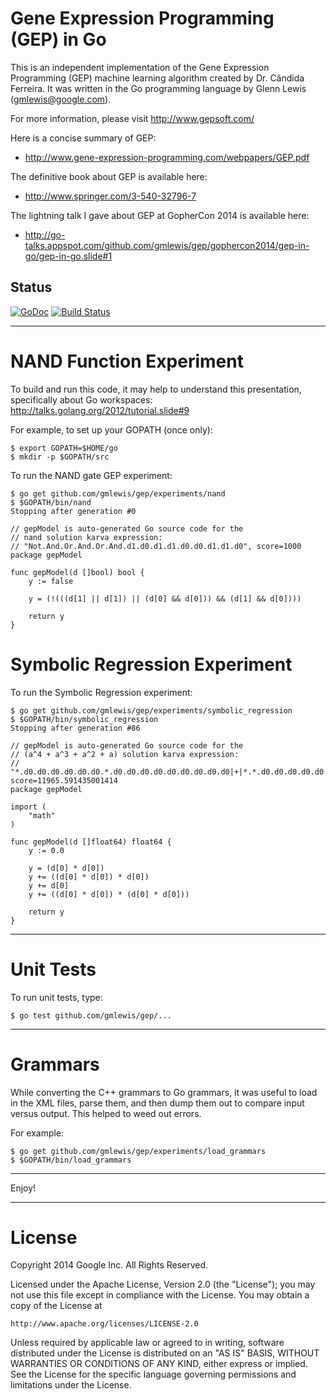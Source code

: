 # Gene Expression Programming (GEP) in Go

This is an independent implementation of the Gene Expression Programming (GEP)
machine learning algorithm created by Dr. Cândida Ferreira.
It was written in the Go programming language by Glenn Lewis (gmlewis@google.com).

For more information, please visit http://www.gepsoft.com/

Here is a concise summary of GEP:

- http://www.gene-expression-programming.com/webpapers/GEP.pdf

The definitive book about GEP is available here:

- http://www.springer.com/3-540-32796-7

The lightning talk I gave about GEP at GopherCon 2014 is available here:

- http://go-talks.appspot.com/github.com/gmlewis/gep/gophercon2014/gep-in-go/gep-in-go.slide#1

## Status
[![GoDoc](https://godoc.org/github.com/gmlewis/gep?status.svg)](https://godoc.org/github.com/gmlewis/gep)
[![Build Status](https://travis-ci.org/gmlewis/gep.png)](https://travis-ci.org/gmlewis/gep)

----------------------------------------------------------------------

# NAND Function Experiment

To build and run this code, it may help to understand this presentation,
specifically about Go workspaces: http://talks.golang.org/2012/tutorial.slide#9

For example, to set up your GOPATH (once only):

```
$ export GOPATH=$HOME/go
$ mkdir -p $GOPATH/src
```

To run the NAND gate GEP experiment:

```
$ go get github.com/gmlewis/gep/experiments/nand
$ $GOPATH/bin/nand
Stopping after generation #0

// gepModel is auto-generated Go source code for the
// nand solution karva expression:
// "Not.And.Or.And.Or.And.d1.d0.d1.d1.d0.d0.d1.d1.d0", score=1000
package gepModel

func gepModel(d []bool) bool {
	y := false

	y = (!(((d[1] || d[1]) || (d[0] && d[0])) && (d[1] && d[0])))

	return y
}
```

# Symbolic Regression Experiment

To run the Symbolic Regression experiment:

```
$ go get github.com/gmlewis/gep/experiments/symbolic_regression
$ $GOPATH/bin/symbolic_regression
Stopping after generation #86

// gepModel is auto-generated Go source code for the
// (a^4 + a^3 + a^2 + a) solution karva expression:
// "*.d0.d0.d0.d0.d0.d0.*.d0.d0.d0.d0.d0.d0.d0.d0.d0|+|*.*.d0.d0.d0.d0.d0.*.d0.d0.d0.d0.d0.d0.d0.d0.d0|+|d0.d0.d0.*.*.d0.*.*.d0.d0.d0.d0.d0.d0.d0.d0.d0|+|*.*.*.d0.d0.d0.d0.d0.d0.d0.d0.d0.d0.d0.d0.d0.d0", score=11965.591435001414
package gepModel

import (
	"math"
)

func gepModel(d []float64) float64 {
	y := 0.0

	y = (d[0] * d[0])
	y += ((d[0] * d[0]) * d[0])
	y += d[0]
	y += ((d[0] * d[0]) * (d[0] * d[0]))

	return y
}
```

----------------------------------------------------------------------

# Unit Tests

To run unit tests, type:

```
$ go test github.com/gmlewis/gep/...
```

----------------------------------------------------------------------

# Grammars

While converting the C++ grammars to Go grammars, it was useful to load
in the XML files, parse them, and then dump them out to compare input
versus output.  This helped to weed out errors.

For example:

```
$ go get github.com/gmlewis/gep/experiments/load_grammars
$ $GOPATH/bin/load_grammars
```

----------------------------------------------------------------------

Enjoy!

----------------------------------------------------------------------

# License

Copyright 2014 Google Inc. All Rights Reserved.

Licensed under the Apache License, Version 2.0 (the "License");
you may not use this file except in compliance with the License.
You may obtain a copy of the License at

    http://www.apache.org/licenses/LICENSE-2.0

Unless required by applicable law or agreed to in writing, software
distributed under the License is distributed on an "AS IS" BASIS,
WITHOUT WARRANTIES OR CONDITIONS OF ANY KIND, either express or implied.
See the License for the specific language governing permissions and
limitations under the License.
